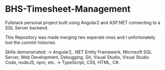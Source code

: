 # BHS-Timesheet-Management
Fullstack personal project built using Angular2 and ASP.NET connecting to a SQL Server backend. 

This Repository was made merging two seperate ones and I unfortunately lost the commit histories. 

Skills demonstrated:
-> Angular2, .NET Entity Framework, Microsoft SQL Server, Web Development, Debugging, Git, Visual Studio, Visual Studio Code, nodeJS, npm, etc.
-> TypeScript, CSS, HTML, C#.
